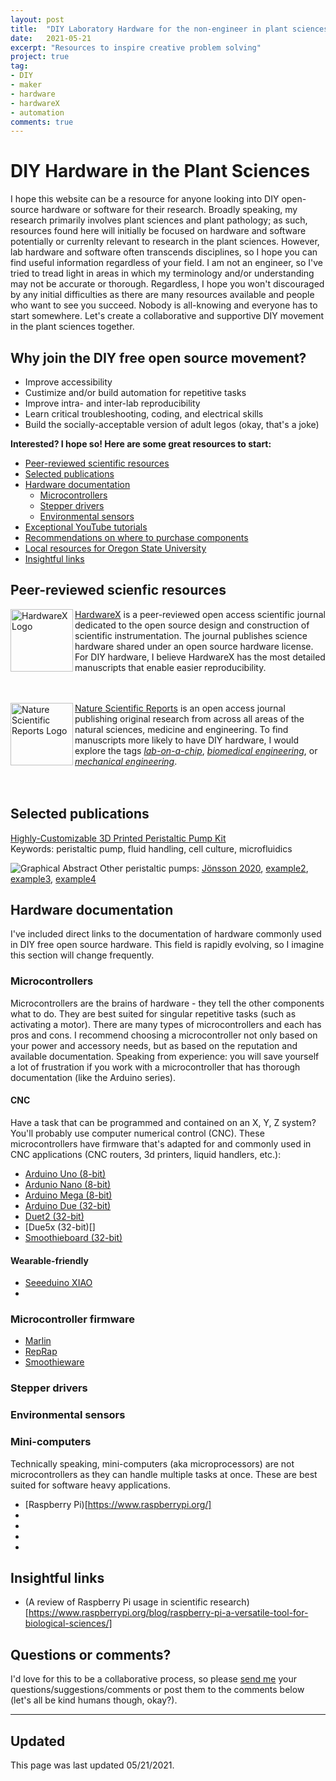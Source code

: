 ```yaml
---
layout: post
title:  "DIY Laboratory Hardware for the non-engineer in plant sciences"
date:   2021-05-21
excerpt: "Resources to inspire creative problem solving"
project: true
tag:
- DIY 
- maker
- hardware
- hardwareX
- automation
comments: true
---
```

# DIY Hardware in the Plant Sciences

I hope this website can be a resource for anyone looking into DIY open-source hardware or software for their research. Broadly speaking, my research primarily involves plant sciences and plant pathology; as such, resources found here will initially be focused on hardware and software potentially or currenlty relevant to research in the plant sciences. However, lab hardware and software often transcends disciplines, so I hope you can find useful information regardless of your field. I am not an engineer, so I've tried to tread light in areas in which my terminology and/or understanding may not be accurate or thorough. Regardless, I hope you won't discouraged by any initial difficulties as there are many resources available and people who want to see you succeed. Nobody is all-knowing and everyone has to start somewhere. Let's create a collaborative and supportive DIY movement in the plant sciences together.

## Why join the DIY free open source movement?

* Improve accessibility
* Custimize and/or build automation for repetitive tasks
* Improve intra- and inter-lab reproducibility
* Learn critical troubleshooting, coding, and electrical skills
* Build the socially-acceptable version of adult legos (okay, that's a joke)

**Interested? I hope so! Here are some great resources to start:**

* [Peer-reviewed scientific resources](#peer-reviewed-scienfic-resources)
* [Selected publications](#selected-publications)
* [Hardware documentation](#hardware-documentation)
    * [Microcontrollers](#microcontrollers)
    * [Stepper drivers](#stepper-drivers)
    * [Environmental sensors](#environmental-sensors)
* [Exceptional YouTube tutorials](#youtube-tutorials)
* [Recommendations on where to purchase components](#purchasing-recommendations)
* [Local resources for Oregon State University](#local-resources)
* [Insightful links](#insightful-links)

## Peer-reviewed scienfic resources
<img align="left" width="100" alt="HardwareX Logo" src="https://raw.githubusercontent.com/mswiseman/mswiseman.github.io/master/assets/img/hardwarexlogo.gif"> [HardwareX](https://www.journals.elsevier.com/hardwarex) is a peer-reviewed open access scientific journal dedicated to the open source design and construction of scientific instrumentation. The journal publishes science hardware shared under an open source hardware license. For DIY hardware, I believe HardwareX has the most detailed manuscripts that enable easier reproducibility. <br clear="left"/><br><br>

<img align="left" width="100" alt="Nature Scientific Reports Logo" src="https://raw.githubusercontent.com/mswiseman/mswiseman.github.io/master/assets/img/ScientificReportsandNatureLogo.png"> [Nature Scientific Reports](https://www.nature.com/srep/) is an open access journal publishing original research from across all areas of the natural sciences, medicine and engineering. To find manuscripts more likely to have DIY hardware, I would explore the tags [*lab-on-a-chip*](https://www.nature.com/search?q=lab-on-a-chip&order=relevance&journal=srep), [*biomedical engineering*](https://www.nature.com/search?q=biomedical%20engineering&order=relevance&journal=srep), or [*mechanical engineering*](https://www.nature.com/search?q=mechanical%20engineering&order=relevance&journal=srep). <br clear="left"/><br><br>



## Selected publications  

[Highly-Customizable 3D Printed Peristaltic Pump Kit](https://www.sciencedirect.com/science/article/pii/S2468067221000316#f0010)<br/>
Keywords: peristaltic pump, fluid handling, cell culture, microfluidics

![Graphical Abstract](https://raw.githubusercontent.com/mswiseman/mswiseman.github.io/master/assets/img/customizable_peristaltic_pump.jpg)
Other peristaltic pumps: [Jönsson 2020](https://www.sciencedirect.com/science/article/pii/S2468067220300249), [example2](http://link), [example3](http://link), [example4](http://link)

## Hardware documentation

I've included direct links to the documentation of hardware commonly used in DIY free open source hardware. This field is rapidly evolving, so I imagine this section will change frequently. 

### Microcontrollers

Microcontrollers are the brains of hardware - they tell the other components what to do. They are best suited for singular repetitive tasks (such as activating a motor). There are many types of microcontrollers and each has pros and cons. I recommend choosing a microcontroller not only based on your power and accessory needs, but as based on the reputation and available documentation. Speaking from experience: you will save yourself a lot of frustration if you work with a microcontroller that has thorough documentation (like the Arduino series). 

#### CNC
Have a task that can be programmed and contained on an X, Y, Z system? You'll probably use computer numerical control (CNC). These microcontrollers have firmware that's adapted for and commonly used in CNC applications (CNC routers, 3d printers, liquid handlers, etc.):
* [Arduino Uno (8-bit)](https://store.arduino.cc/usa/arduino-uno-rev3)
* [Ardunio Nano (8-bit)](https://store.arduino.cc/usa/arduino-nano)
* [Arduino Mega (8-bit)](https://store.arduino.cc/usa/mega-2560-r3)
* [Arduino Due (32-bit)](https://store.arduino.cc/usa/due)
* [Duet2 (32-bit)](https://www.duet3d.com/DuetWifi)
* [Due5x (32-bit)[]
* [Smoothieboard (32-bit)](http://smoothieware.org/)

#### Wearable-friendly
* [Seeeduino XIAO](https://www.seeedstudio.com/Seeeduino-XIAO-Arduino-Microcontroller-SAMD21-Cortex-M0+-p-4426.html)
* []()

### Microcontroller firmware

* [Marlin](https://marlinfw.org/)
* [RepRap](https://reprap.org/wiki/RepRap)
* [Smoothieware](https://smoothieware.org/)

### Stepper drivers

### Environmental sensors

### Mini-computers
Technically speaking, mini-computers (aka microprocessors) are not microcontrollers as they can handle multiple tasks at once. These are best suited for software heavy applications.
* [Raspberry Pi)[https://www.raspberrypi.org/]
* 
* 
* 
* 

## Insightful links
* (A review of Raspberry Pi usage in scientific research)[https://www.raspberrypi.org/blog/raspberry-pi-a-versatile-tool-for-biological-sciences/]

## Questions or comments? 

I'd love for this to be a collaborative process, so please [send me](michele.wiseman@oregonstate.edu) your questions/suggestions/comments or post them to the comments below (let's all be kind humans though, okay?). 

---

## Updated
This page was last updated 05/21/2021.

